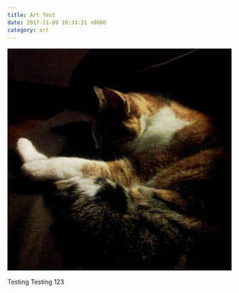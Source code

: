 ```yaml
---
title: Art Test
date: 2017-11-09 10:33:21 +0000
category: art
---
```

![](/uploads/2017/11/09/1419526529752.jpg)

Testing Testing 123